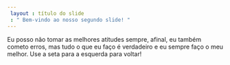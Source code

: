 ```yaml
---
 layout : título do slide
 : " Bem-vindo ao nosso segundo slide! "
---
```

Eu posso não tomar as melhores atitudes sempre, afinal, eu também cometo erros, mas tudo o que eu faço é verdadeiro e eu sempre faço o meu melhor. 
Use a seta para a esquerda para voltar!
